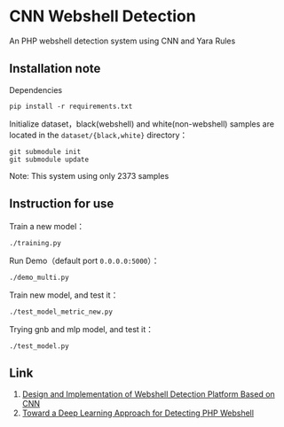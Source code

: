 # CNN Webshell Detection

An PHP webshell detection system using CNN and Yara Rules

## Installation note

Dependencies

```
pip install -r requirements.txt
```

Initialize dataset，black(webshell) and white(non-webshell) samples are located in the `dataset/{black,white}` directory：

```
git submodule init
git submodule update
```
Note: This system using only 2373 samples


## Instruction for use

Train a new model：

```
./training.py
```

Run Demo（default port `0.0.0.0:5000`）：

```
./demo_multi.py
```

Train new model, and test it：

```
./test_model_metric_new.py
```

Trying gnb and mlp model, and test it：

```
./test_model.py
```


## Link

1. [Design and Implementation of Webshell Detection Platform Based on CNN](https://www.grassfish.net/2017/11/18/cnn-webshell-detect/)
2. [Toward a Deep Learning Approach for Detecting PHP Webshell](https://repository.vnu.edu.vn/bitstream/VNU_123/138340/1/2019_KY_Toward_a_Deep_Learning.pdf)
